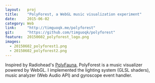 ```yaml
---
layout:   proj
title:    "PolyForest, a WebGL music visualization experiment"
date:     2015-06-02
category: Web
link:     "http://timguoqk.me/polyforest"
git:      "https://github.com/timguoqk/polyforest"
feature:  20150602_polyforest_logo.png
images: 
  - 20150602_polyforest1.png
  - 20150602_polyforest2.png
---
```


Inspired by Radiohead's [PolyFauna](http://www.radiohead.com/deadairspace/140211/PolyFauna), PolyForest is a music visualizer powered by WebGL. I implemented the lighting system (GLSL shaders), music analyzer (Web Audio API) and gyroscope event handler.